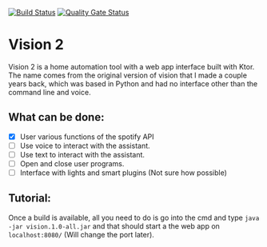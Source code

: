 [![Build Status](https://travis-ci.org/JackGoldsworth/Vision2.svg?branch=master)](https://travis-ci.org/JackGoldsworth/Vision2)
[![Quality Gate Status](https://sonarcloud.io/api/project_badges/measure?project=me.jackgoldsworth.vision&metric=alert_status)](https://sonarcloud.io/dashboard?id=me.jackgoldsworth.vision)

# Vision 2
Vision 2 is a home automation tool with a web app interface built with Ktor. The name comes from the original version of vision that I made a couple years back, which was based in Python and had no interface other than the command line and voice.


## What can be done:
- [x] User various functions of the spotify API
- [ ] Use voice to interact with the assistant.
- [ ] Use text to interact with the assistant.
- [ ] Open and close user programs.
- [ ] Interface with lights and smart plugins (Not sure how possible)

## Tutorial:
Once a build is available, all you need to do is go into the cmd and type
```java -jar vision.1.0-all.jar```
and that should start a the web app on ```localhost:8080/``` (Will change the port later).
